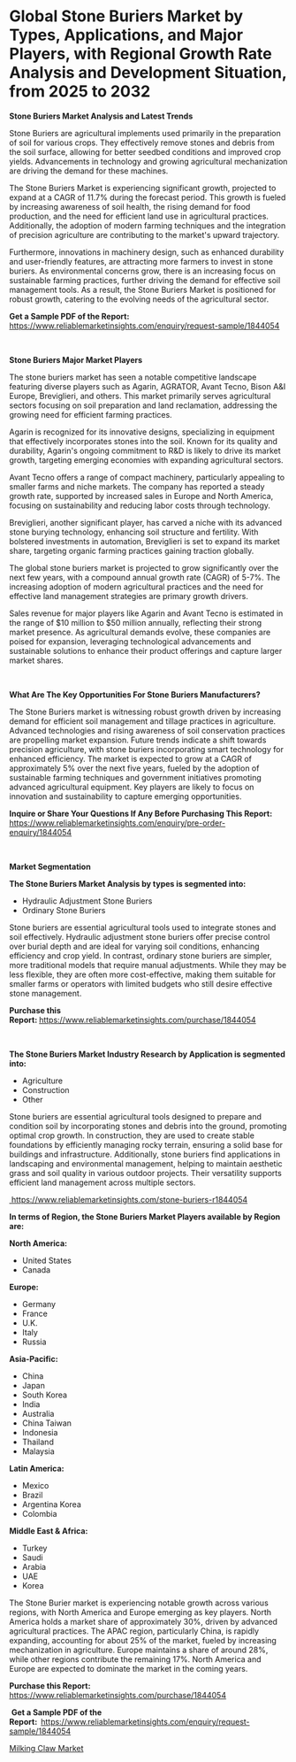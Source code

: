 <p><h1>Global Stone Buriers Market by Types, Applications, and Major Players, with Regional Growth Rate Analysis and Development Situation, from 2025 to 2032</h1></p><p><strong>Stone Buriers Market Analysis and Latest Trends</strong></p>
<p><p>Stone Buriers are agricultural implements used primarily in the preparation of soil for various crops. They effectively remove stones and debris from the soil surface, allowing for better seedbed conditions and improved crop yields. Advancements in technology and growing agricultural mechanization are driving the demand for these machines.</p><p>The Stone Buriers Market is experiencing significant growth, projected to expand at a CAGR of 11.7% during the forecast period. This growth is fueled by increasing awareness of soil health, the rising demand for food production, and the need for efficient land use in agricultural practices. Additionally, the adoption of modern farming techniques and the integration of precision agriculture are contributing to the market's upward trajectory.</p><p>Furthermore, innovations in machinery design, such as enhanced durability and user-friendly features, are attracting more farmers to invest in stone buriers. As environmental concerns grow, there is an increasing focus on sustainable farming practices, further driving the demand for effective soil management tools. As a result, the Stone Buriers Market is positioned for robust growth, catering to the evolving needs of the agricultural sector.</p></p>
<p><strong>Get a Sample PDF of the Report:&nbsp;</strong> <a href="https://www.reliablemarketinsights.com/enquiry/request-sample/1844054?utm_campaign=2302&utm_medium=2&utm_source=Github&utm_content=ia&utm_term=18022025&utm_id=stone-buriers">https://www.reliablemarketinsights.com/enquiry/request-sample/1844054</a></p>
<p>&nbsp;</p>
<p><strong>Stone Buriers Major Market Players</strong></p>
<p><p>The stone buriers market has seen a notable competitive landscape featuring diverse players such as Agarin, AGRATOR, Avant Tecno, Bison A&I Europe, Breviglieri, and others. This market primarily serves agricultural sectors focusing on soil preparation and land reclamation, addressing the growing need for efficient farming practices.</p><p>Agarin is recognized for its innovative designs, specializing in equipment that effectively incorporates stones into the soil. Known for its quality and durability, Agarin's ongoing commitment to R&D is likely to drive its market growth, targeting emerging economies with expanding agricultural sectors.</p><p>Avant Tecno offers a range of compact machinery, particularly appealing to smaller farms and niche markets. The company has reported a steady growth rate, supported by increased sales in Europe and North America, focusing on sustainability and reducing labor costs through technology.</p><p>Breviglieri, another significant player, has carved a niche with its advanced stone burying technology, enhancing soil structure and fertility. With bolstered investments in automation, Breviglieri is set to expand its market share, targeting organic farming practices gaining traction globally.</p><p>The global stone buriers market is projected to grow significantly over the next few years, with a compound annual growth rate (CAGR) of 5-7%. The increasing adoption of modern agricultural practices and the need for effective land management strategies are primary growth drivers.</p><p>Sales revenue for major players like Agarin and Avant Tecno is estimated in the range of $10 million to $50 million annually, reflecting their strong market presence. As agricultural demands evolve, these companies are poised for expansion, leveraging technological advancements and sustainable solutions to enhance their product offerings and capture larger market shares.</p></p>
<p>&nbsp;</p>
<p><strong>What Are The Key Opportunities For Stone Buriers Manufacturers?</strong></p>
<p><p>The Stone Buriers market is witnessing robust growth driven by increasing demand for efficient soil management and tillage practices in agriculture. Advanced technologies and rising awareness of soil conservation practices are propelling market expansion. Future trends indicate a shift towards precision agriculture, with stone buriers incorporating smart technology for enhanced efficiency. The market is expected to grow at a CAGR of approximately 5% over the next five years, fueled by the adoption of sustainable farming techniques and government initiatives promoting advanced agricultural equipment. Key players are likely to focus on innovation and sustainability to capture emerging opportunities.</p></p>
<p><strong>Inquire or Share Your Questions If Any Before Purchasing This Report:</strong> <a href="https://www.reliablemarketinsights.com/enquiry/pre-order-enquiry/1844054?utm_campaign=2302&utm_medium=2&utm_source=Github&utm_content=ia&utm_term=18022025&utm_id=stone-buriers">https://www.reliablemarketinsights.com/enquiry/pre-order-enquiry/1844054</a></p>
<p>&nbsp;</p>
<p><strong>Market Segmentation</strong></p>
<p><strong>The Stone Buriers Market Analysis by types is segmented into:</strong></p>
<p><ul><li>Hydraulic Adjustment Stone Buriers</li><li>Ordinary Stone Buriers</li></ul></p>
<p><p>Stone buriers are essential agricultural tools used to integrate stones and soil effectively. Hydraulic adjustment stone buriers offer precise control over burial depth and are ideal for varying soil conditions, enhancing efficiency and crop yield. In contrast, ordinary stone buriers are simpler, more traditional models that require manual adjustments. While they may be less flexible, they are often more cost-effective, making them suitable for smaller farms or operators with limited budgets who still desire effective stone management.</p></p>
<p><strong>Purchase this Report:&nbsp;</strong><a href="https://www.reliablemarketinsights.com/purchase/1844054?utm_campaign=2302&utm_medium=2&utm_source=Github&utm_content=ia&utm_term=18022025&utm_id=stone-buriers">https://www.reliablemarketinsights.com/purchase/1844054</a></p>
<p>&nbsp;</p>
<p><strong>The Stone Buriers Market Industry Research by Application is segmented into:</strong></p>
<p><ul><li>Agriculture</li><li>Construction</li><li>Other</li></ul></p>
<p><p>Stone buriers are essential agricultural tools designed to prepare and condition soil by incorporating stones and debris into the ground, promoting optimal crop growth. In construction, they are used to create stable foundations by efficiently managing rocky terrain, ensuring a solid base for buildings and infrastructure. Additionally, stone buriers find applications in landscaping and environmental management, helping to maintain aesthetic grass and soil quality in various outdoor projects. Their versatility supports efficient land management across multiple sectors.</p></p>
<p><a href="https://www.reliablemarketinsights.com/stone-buriers-r1844054?utm_campaign=2302&utm_medium=2&utm_source=Github&utm_content=ia&utm_term=18022025&utm_id=stone-buriers">&nbsp;https://www.reliablemarketinsights.com/stone-buriers-r1844054</a></p>
<p><strong>In terms of Region, the Stone Buriers Market Players available by Region are:</strong></p>
<p>
    <p> <strong> North America: </strong>
        <ul>
            <li>United States</li>
            <li>Canada</li>
        </ul>
        </p> 
    <p> <strong> Europe: </strong>
        <ul>
            <li>Germany</li>
            <li>France</li>
            <li>U.K.</li>
            <li>Italy</li>
            <li>Russia</li>
        </ul>
        </p> 
    <p> <strong> Asia-Pacific: </strong>
        <ul>
            <li>China</li>
            <li>Japan</li>
            <li>South Korea</li>
            <li>India</li>
            <li>Australia</li>
            <li>China Taiwan</li>
            <li>Indonesia</li>
            <li>Thailand</li>
            <li>Malaysia</li>
        </ul>
        </p> 
    <p> <strong> Latin America: </strong>
        <ul>
            <li>Mexico</li>
            <li>Brazil</li>
            <li>Argentina Korea</li>
            <li>Colombia</li>
        </ul>
        </p> 
    <p> <strong> Middle East & Africa: </strong>
        <ul>
            <li>Turkey</li>
            <li>Saudi</li>
            <li>Arabia</li>
            <li>UAE</li>
            <li>Korea</li>
        </ul>
    </p>
    </p>
<p><p>The Stone Burier market is experiencing notable growth across various regions, with North America and Europe emerging as key players. North America holds a market share of approximately 30%, driven by advanced agricultural practices. The APAC region, particularly China, is rapidly expanding, accounting for about 25% of the market, fueled by increasing mechanization in agriculture. Europe maintains a share of around 28%, while other regions contribute the remaining 17%. North America and Europe are expected to dominate the market in the coming years.</p></p>
<p><strong>Purchase this Report: </strong><a href="https://www.reliablemarketinsights.com/purchase/1844054?utm_campaign=2302&utm_medium=2&utm_source=Github&utm_content=ia&utm_term=18022025&utm_id=stone-buriers">https://www.reliablemarketinsights.com/purchase/1844054</a></p>
<p>&nbsp;<strong>Get a Sample PDF of the Report:&nbsp;&nbsp;</strong><a href="https://www.reliablemarketinsights.com/enquiry/request-sample/1844054?utm_campaign=2302&utm_medium=2&utm_source=Github&utm_content=ia&utm_term=18022025&utm_id=stone-buriers">https://www.reliablemarketinsights.com/enquiry/request-sample/1844054</a></p>
<p><strong></strong></p>
<p><p><a href="https://github.com/mayabungard8092/Market-Research-Report-List-1/blob/main/milking-claw-market.md?utm_campaign=2302&utm_medium=2&utm_source=Github&utm_content=ia&utm_term=18022025&utm_id=stone-buriers">Milking Claw Market</a></p></p>